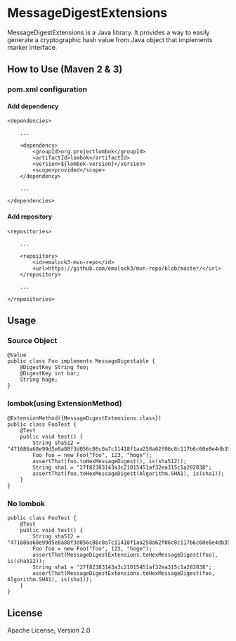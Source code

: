 # MessageDigestExtensions

MessageDigestExtensions is a Java library. It provides a way to easily generate a cryptographic hash value from Java object that implements marker interface.

## How to Use (Maven 2 & 3)

### pom.xml configuration

#### Add dependency

	<dependencies>
		
		...
		
		<dependency>
			<groupId>org.projectlombok</groupId>
			<artifactId>lombok</artifactId>
			<version>${lombok-version}</version>
			<scope>provided</scope>
		</dependency>
		
		...
		
	</dependencies>

#### Add repository

	<repositories>
		
		...
		
		<repository>
			<id>emalock3-mvn-repo</id>
			<url>https://github.com/emalock3/mvn-repo/blob/master/</url>
		</repository>
		
		...
		
	</repositories>

## Usage

### Source Object

    @Value
	public class Foo implements MessageDigestable {
		@DigestKey String foo;
		@DigestKey int bar;
		String hoge;
	}

### lombok(using ExtensionMethod)

	@ExtensionMethod({MessageDigestExtensions.class})
	public class FooTest {
		@Test
		public void test() {
			String sha512 = "471686a68e99d5e8a88f3d056c86c0a7c11418f1aa258a62f06c8c117b6c60e8e4db35e662a852f406a169f705afc630a3cb3834a656849d6fbd4dfa9f5dfa39";
			Foo foo = new Foo("foo", 123, "hoge");
			assertThat(foo.toHexMessageDigest(), is(sha512));
			String sha1 = "27f82383143a3c21015451af32ea315c1a282838";
			assertThat(foo.toHexMessageDigest(Algorithm.SHA1), is(sha1));
		}
	}

### No lombok

	public class FooTest {
		@Test
		public void test() {
			String sha512 = "471686a68e99d5e8a88f3d056c86c0a7c11418f1aa258a62f06c8c117b6c60e8e4db35e662a852f406a169f705afc630a3cb3834a656849d6fbd4dfa9f5dfa39";
			Foo foo = new Foo("foo", 123, "hoge");
			assertThat(MessageDigestExtensions.toHexMessageDigest(foo), is(sha512));
			String sha1 = "27f82383143a3c21015451af32ea315c1a282838";
			assertThat(MessageDigestExtensions.toHexMessageDigest(foo, Algorithm.SHA1), is(sha1));
		}
	}

## License

Apache License, Version 2.0
